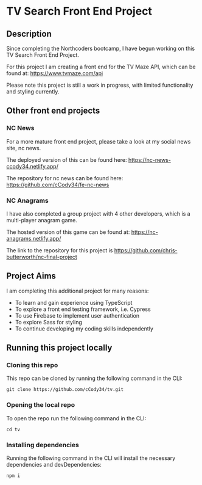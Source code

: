 # TV Search Front End Project

## Description

Since completing the Northcoders bootcamp, I have begun working on this TV Search Front End Project.

For this project I am creating a front end for the TV Maze API, which can be found at: https://www.tvmaze.com/api

Please note this project is still a work in progress, with limited functionality and styling currently.

## Other front end projects

### NC News

For a more mature front end project, please take a look at my social news site, nc news.

The deployed version of this can be found here: https://nc-news-ccody34.netlify.app/

The repository for nc news can be found here: https://github.com/cCody34/fe-nc-news

### NC Anagrams

I have also completed a group project with 4 other developers, which is a multi-player anagram game.

The hosted version of this game can be found at: https://nc-anagrams.netlify.app/

The link to the repository for this project is https://github.com/chris-butterworth/nc-final-project

## Project Aims

I am completing this additional project for many reasons:
- To learn and gain experience using TypeScript
- To explore a front end testing framework, i.e. Cypress
- To use Firebase to implement user authentication
- To explore Sass for styling
- To continue developing my coding skills independently

## Running this project locally

### Cloning this repo

This repo can be cloned by running the following command in the CLI:

```git clone https://github.com/cCody34/tv.git```

### Opening the local repo

To open the repo run the following command in the CLI:

```cd tv```

### Installing dependencies

Running the following command in the CLI will install the necessary dependencies and devDependencies:

```npm i```